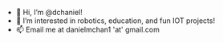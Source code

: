 - 👋 Hi, I’m @dchaniel!
- 👀 I’m interested in robotics, education, and fun IOT projects! 
- 📫 Email me at danielmchan1 'at' gmail.com

<!---
dchaniel/dchaniel is a ✨ special ✨ repository because its `README.md` (this file) appears on your GitHub profile.
You can click the Preview link to take a look at your changes.
--->
